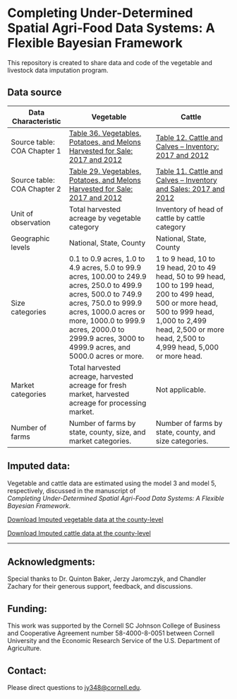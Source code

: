 # Completing Under-Determined Spatial Agri-Food Data Systems: A Flexible  Bayesian Framework

This repository is created to share data and code of the vegetable and livestock data imputation program. 

## Data source

| Data   Characteristic         | Vegetable                                                                                                                                                                                                                                                                    | Cattle                                                                                                                                                                                                                 |
|-------------------------------|------------------------------------------------------------------------------------------------------------------------------------------------------------------------------------------------------------------------------------------------------------------------------|------------------------------------------------------------------------------------------------------------------------------------------------------------------------------------------------------------------------|
| Source   table: COA Chapter 1 | [Table 36. Vegetables,   Potatoes, and Melons Harvested for Sale: 2017 and 2012](https://www.nass.usda.gov/Publications/AgCensus/2017/Full_Report/Volume_1,_Chapter_1_US/st99_1_0036_0036.pdf)                                                                                                                                                                                            | [Table 12. Cattle and Calves –   Inventory: 2017 and 2012](https://www.nass.usda.gov/Publications/AgCensus/2017/Full_Report/Volume_1,_Chapter_1_US/st99_1_0011_0012.pdf)                                                                                                                                                            |
| Source   table: COA Chapter 2 | [Table 29. Vegetables,   Potatoes, and Melons Harvested for Sale: 2017 and 2012](https://www.nass.usda.gov/Publications/AgCensus/2017/Full_Report/Volume_1,_Chapter_2_US_State_Level/st99_2_0029_0029.pdf)                                                                                                                                                                                            | [Table 11. Cattle and Calves –   Inventory and Sales: 2017 and 2012](https://www.nass.usda.gov/Publications/AgCensus/2017/Full_Report/Volume_1,_Chapter_1_US/st99_1_0011_0012.pdf)                                                                                                                                                  |
| Unit of   observation         | Total harvested acreage by   vegetable category                                                                                                                                                                                                                              | Inventory of head of cattle by   cattle category                                                                                                                                                                       |
| Geographic levels             | National, State, County                                                                                                                                                                                                                                                      | National, State, County                                                                                                                                                                                                |
| Size categories               |  0.1 to 0.9 acres, 1.0 to 4.9 acres, 5.0 to   99.9 acres, 100.00 to 249.9 acres, 250.0 to 499.9 acres, 500.0 to 749.9   acres, 750.0 to 999.9 acres, 1000.0 acres or more, 1000.0 to 999.9 acres,   2000.0 to 2999.9 acres, 3000 to 4999.9 acres, and 5000.0 acres or more.  | 1 to 9 head, 10 to 19 head, 20   to 49 head, 50 to 99 head, 100 to 199 head, 200 to 499 head, 500 or more   head, 500 to 999 head, 1,000 to 2,499 head, 2,500 or more head, 2,500 to   4,999 head, 5,000 or more head. |
| Market categories             | Total harvested acreage,   harvested acreage for fresh market, harvested acreage for processing   market.                                                                                                                                                                    | Not applicable.                                                                                                                                                                                                        |
| Number of farms               | Number of farms by state,   county, size, and market categories.                                                                                                                                                                                                             | Number of farms by state,   county, and size categories.                                                                                                                                                               |

## Imputed data:

Vegetable and cattle data are estimated using the model 3 and model 5, respectively, discussed in the manuscript of  
*Completing Under-Determined Spatial Agri-Food Data Systems: A Flexible  Bayesian Framework*. 


[Download Imputed vegetable data at the county-level](https://github.com/fedscornell/DataImputation/blob/main/Data/vegetables_enhanced.txt?raw=true)

[Download Imputed cattle data at the county-level](https://github.com/fedscornell/DataImputation/blob/main/Data/Cattle_enhanced.txt)

----------------------------------------------------------------------------------------------
## Acknowledgments:  
Special thanks to Dr. Quinton Baker, Jerzy Jaromczyk, and Chandler Zachary for their generous support, feedback, and  discussions. 


## Funding: 

This work was supported by the Cornell SC Johnson College of Business and Cooperative Agreement number 58-4000-8-0051 between Cornell University and the Economic Research Service of the U.S. Department of Agriculture. 


## Contact:
Please direct questions to jy348@cornell.edu.  
